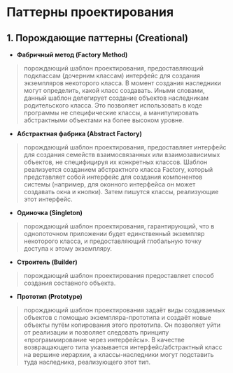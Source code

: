<h1>Паттерны проектирования</h1>
<h2>1. Порождающие паттерны (Creational)</h2>

+ **Фабричный метод (Factory Method)**
> порождающий шаблон проектирования, предоставляющий подклассам (дочерним классам) интерфейс для создания экземпляров 
> некоторого класса. В момент создания наследники могут определить, какой класс создавать. Иными словами, данный шаблон
> делегирует создание объектов наследникам родительского класса. Это позволяет использовать в коде программы не
> специфические классы, а манипулировать абстрактными объектами на более высоком уровне.
+ **Абстрактная фабрика (Abstract Factory)**
> порождающий шаблон проектирования, предоставляет интерфейс для создания семейств взаимосвязанных или взаимозависимых
> объектов, не специфицируя их конкретных классов. Шаблон реализуется созданием абстрактного класса Factory, который
> представляет собой интерфейс для создания компонентов системы (например, для оконного интерфейса он может создавать
> окна и кнопки). Затем пишутся классы, реализующие этот интерфейс.
+ **Одиночка (Singleton)**
> порождающий шаблон проектирования, гарантирующий, что в однопоточном приложении будет единственный экземпляр
> некоторого класса, и предоставляющий глобальную точку доступа к этому экземпляру.
+ **Строитель (Builder)**
>  порождающий шаблон проектирования предоставляет способ создания составного объекта.
+ **Прототип (Prototype)**
> порождающий шаблон проектирования задаёт виды создаваемых объектов с помощью экземпляра-прототипа и создаёт новые
> объекты путём копирования этого прототипа. Он позволяет уйти от реализации и позволяет следовать принципу
> «программирование через интерфейсы». В качестве возвращающего типа указывается интерфейс/абстрактный класс на
> вершине иерархии, а классы-наследники могут подставить туда наследника, реализующего этот тип.